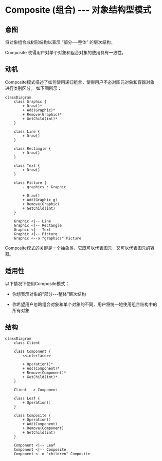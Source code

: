 # Composite (组合) --- 对象结构型模式

## 意图

将对象组合成树形结构以表示 “部分---整体” 的层次结构。

Composite 使得用户对单个对象和组合对象的使用具有一致性。

## 动机

Composite模式描述了如何使用递归组合，使得用户不必对图元对象和容器对象进行类别区分。 如下图所示：

```mermaid
classDiagram
    class Graphic {
        + Draw()*
        + Add(Graphic)*
        + Remove(Graphic)*
        + GetChild(int)*
    }

    class Line {
        + Draw()
    }

    class Rectangle {
        + Draw()
    }

    class Text {
        + Draw()
    }

    class Picture {
        - graphics : Graphic

        + Draw()
        + Add(Graphic g)
        + Remove(Graphic)
        + GetChild(int)
    }

    Graphic <|-- Line
    Graphic <|-- Rectangle
    Graphic <|-- Text
    Graphic <|-- Picture
    Graphic <--o "graphics" Picture
```

Composite模式的关键是一个抽象类，它既可以代表图元，又可以代表图元的容器。

## 适用性

以下情况下使用Composite模式：

- 你想表示对象的“部分---整体”层次结构

- 你希望用户忽略组合对象和单个对象的不同，用户将统一地使用组合结构中的所有对象


## 结构

```mermaid
classDiagram
    class Client

    class Component {
        <<interface>>

        + Operation()*
        + Add(Component)*
        + Remove(Component)*
        + GetChild(int)*
    }

    Client --> Component

    class Leaf {
        + Operation()
    }

    class Composite {
        + Operation()
        + Add(Component)
        + Remove(Component)
        + GetChild(int)
    }

    Component <|-- Leaf
    Component <|-- Composite
    Component <--o "children" Composite
```